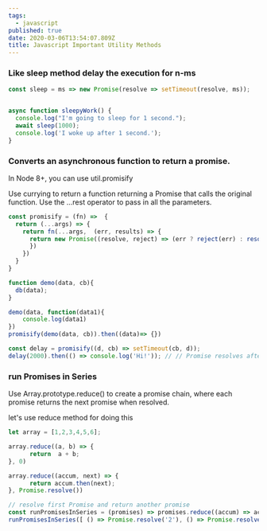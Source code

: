 ```yaml
---
tags:
  - javascript
published: true
date: 2020-03-06T13:54:07.809Z
title: Javascript Important Utility Methods 
---
```


### Like sleep method delay the execution for n-ms

```javascript
const sleep = ms => new Promise(resolve => setTimeout(resolve, ms));


async function sleepyWork() {
  console.log("I'm going to sleep for 1 second.");
  await sleep(1000);
  console.log('I woke up after 1 second.');
}
```

### Converts an asynchronous function to return a promise.

In Node 8+, you can use util.promisify

Use currying to return a function returning a Promise that calls the original function. Use the ...rest operator to pass in all the parameters.

```javascript 
const promisify = (fn) =>  {
  return (...args) => {
    return fn(...args,  (err, results) => {
      return new Promise((resolve, reject) => (err ? reject(err) : resolve(result));
      })
    })
  }
}

```

```javascript
function demo(data, cb){
  db(data);
}

demo(data, function(data1){
    console.log(data1)
})
promisify(demo(data, cb)).then((data)=> {})

const delay = promisify((d, cb) => setTimeout(cb, d));
delay(2000).then(() => console.log('Hi!')); // // Promise resolves after 2s
```

### run Promises in Series 

Use Array.prototype.reduce() to create a promise chain, where each promise returns the next promise when resolved.

let's use reduce method for doing this

```javascript
let array = [1,2,3,4,5,6];

array.reduce((a, b) => {
      return  a + b;   
}, 0)

array.reduce((accum, next) => {
      return accum.then(next); 
}, Promise.resolve())

// resolve first Promise and return another promise 
const runPromisesInSeries = (promises) => promises.reduce((accum) => accum.then(next), Promise.resolve());
runPromisesInSeries([ () => Promise.resolve('2'), () => Promise.resolve('3')])


```


